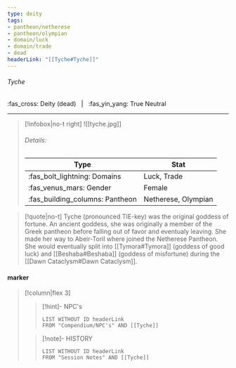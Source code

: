 ```yaml
---
type: deity
tags:
- pantheon/netherese
- pantheon/olympian
- domain/luck
- domain/trade
- dead
headerLink: "[[Tyche#Tyche]]"
---
```


###### Tyche
<span class="sub2">:fas_cross: Deity (dead) &nbsp; | &nbsp; :fas_yin_yang: True Neutral</span>
___

> [!infobox|no-t right]
> ![[tyche.jpg]]
> ###### Details:
> | Type | Stat |
> | ---- | ---- |
> | :fas_bolt_lightning: Domains | Luck, Trade |
> | :fas_venus_mars: Gender | Female |
> | :fas_building_columns: Pantheon | Netherese, Olympian |

> [!quote|no-t]
>Tyche (pronounced TIE-key) was the original goddess of fortune. An ancient goddess, she was originally a member of the Greek pantheon before falling out of favor and eventualy leaving. She made her way to Abeir-Toril where joined the Netherese Pantheon. She would eventually split into [[Tymora#Tymora]] (goddess of good luck) and [[Beshaba#Beshaba]] (goddess of misfortune) during the [[Dawn Cataclysm#Dawn Cataclysm]].

#### marker
> [!column|flex 3]
>> [!hint]-  NPC's
>>```dataview
>>LIST WITHOUT ID headerLink
>>FROM "Compendium/NPC's" AND [[Tyche]] 
>
>>[!note]- HISTORY
>>```dataview
>>LIST WITHOUT ID headerLink
>>FROM "Session Notes" AND [[Tyche]]